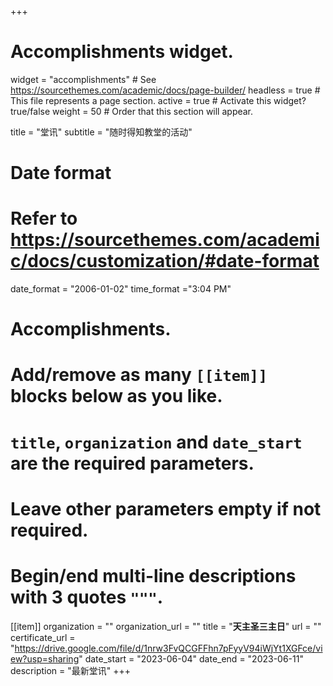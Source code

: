 +++
# Accomplishments widget.
widget = "accomplishments"  # See https://sourcethemes.com/academic/docs/page-builder/
headless = true  # This file represents a page section.
active = true  # Activate this widget? true/false
weight = 50  # Order that this section will appear.

title = "堂讯"
subtitle = "随时得知教堂的活动"

# Date format
#   Refer to https://sourcethemes.com/academic/docs/customization/#date-format
date_format = "2006-01-02"
time_format ="3:04 PM"

# Accomplishments.
#   Add/remove as many `[[item]]` blocks below as you like.
#   `title`, `organization` and `date_start` are the required parameters.
#   Leave other parameters empty if not required.
#   Begin/end multi-line descriptions with 3 quotes `"""`.

[[item]]
  organization = ""
  organization_url = ""
  title = "**天主圣三主日**"
  url = ""
  certificate_url = "https://drive.google.com/file/d/1nrw3FvQCGFFhn7pFyyV94iWjYt1XGFce/view?usp=sharing"
  date_start = "2023-06-04"
  date_end = "2023-06-11"
  description = "最新堂讯"
+++
